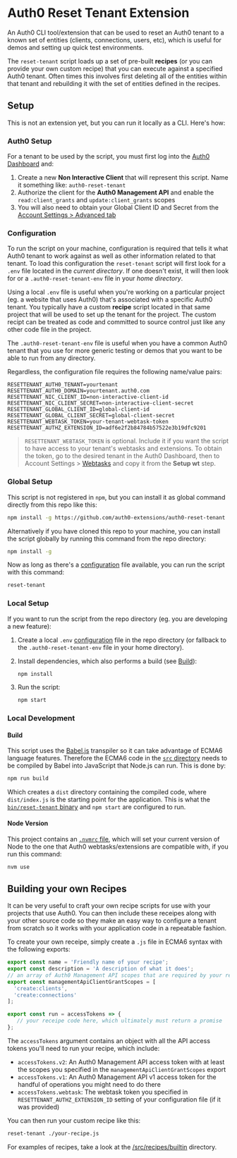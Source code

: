 # Auth0 Reset Tenant Extension

An Auth0 CLI tool/extension that can be used to reset an Auth0 tenant to a known set of entities (clients, connections, users, etc), which is useful for demos and setting up quick test environments.

The `reset-tenant` script loads up a set of pre-built **recipes** (or you can provide your own custom recipe) that you can execute against a specified Auth0 tenant. Often times this involves first deleting all of the entities within that tenant and rebuilding it with the set of entities defined in the recipes.

## Setup

This is not an extension yet, but you can run it locally as a CLI. Here's how:

### Auth0 Setup

For a tenant to be used by the script, you must first log into the [Auth0 Dashboard](https://manage.auth0.com) and:

1. Create a new **Non Interactive Client** that will represent this script. Name it something like: `auth0-reset-tenant`
1. Authorize the client for the **Auth0 Management API** and enable the `read:client_grants` and `update:client_grants` scopes
1. You will also need to obtain your Global Client ID and Secret from the [Account Settings > Advanced tab](https://manage.auth0.com/#/account/advanced)

### Configuration

To run the script on your machine, configuration is required that tells it what Auth0 tenant to work against as well as other information related to that tenant. To load this configuration the `reset-tenant` script will first look for a `.env` file located in the _current directory_. If one doesn't exist, it will then look for or a `.auth0-reset-tenant-env` file in your _home directory_. 

Using a local `.env` file is useful when you're working on a particular project (eg. a website that uses Auth0) that's associated with a specific Auth0 tenant. You typically have a custom **recipe** script located in that same project that will be used to set up the tenant for the project. The custom recipt can be treated as code and committed to source control just like any other code file in the project.

The `.auth0-reset-tenant-env` file is useful when you have a common Auth0 tenant that you use for more generic testing or demos that you want to be able to run from any directory.

Regardless, the configuration file requires the following name/value pairs:

```
RESETTENANT_AUTH0_TENANT=yourtenant
RESETTENANT_AUTH0_DOMAIN=yourtenant.auth0.com
RESETTENANT_NIC_CLIENT_ID=non-interactive-client-id
RESETTENANT_NIC_CLIENT_SECRET=non-interactive-client-secret
RESETTENANT_GLOBAL_CLIENT_ID=global-client-id
RESETTENANT_GLOBAL_CLIENT_SECRET=global-client-secret
RESETTENANT_WEBTASK_TOKEN=your-tenant-webtask-token
RESETTENANT_AUTHZ_EXTENSION_ID=adf6e2f2b84784b57522e3b19dfc9201
```

> `RESETTENANT_WEBTASK_TOKEN` is optional. Include it if you want the script to have access to your tenant's webtasks and extensions. To obtain the token, go to the desired tenant in the Auth0 Dashboard, then to Account Settings > [Webtasks](https://manage.auth0.com/#/account/webtasks) and copy it from the **Setup wt** step.

### Global Setup

This script is not registered in `npm`, but you can install it as global command directly from this repo like this:

```bash
npm install -g https://github.com/auth0-extensions/auth0-reset-tenant
```

Alternatively if you have cloned this repo to your machine, you can install the script globally by running this command from the repo directory:

```bash
npm install -g
```

Now as long as there's a [configuration](#configuration) file available, you can run the script with this command:

```bash
reset-tenant
```

### Local Setup

If you want to run the script from the repo directory (eg. you are developing a new feature):

1. Create a local `.env` [configuration](#configuration) file in the repo directory (or fallback to the `.auth0-reset-tenant-env` file in your home directory).

1. Install dependencies, which also performs a build (see [Build](#build)):

   ```bash
   npm install
   ```

1. Run the script:
  
   ```bash
   npm start
   ```

### Local Development

#### Build

This script uses the [Babel.js](https://babeljs.io/) transpiler so it can take advantage of ECMA6 language features. Therefore the ECMA6 code in the [`src` directory](./src) needs to be compiled by Babel into JavaScript that Node.js can run. This is done by:

```bash
npm run build
```

Which creates a `dist` directory containing the compiled code, where `dist/index.js` is the starting point for the application. This is what the [`bin/reset-tenant` binary](bin/reset-tenant) and `npm start` are configured to run.

#### Node Version

This project contains an [`.nvmrc` file](./.nvmrc), which will set your current version of Node to the one that Auth0 webtasks/extensions are compatible with, if you run this command:

```bash
nvm use
```

## Building your own Recipes

It can be very useful to craft your own recipe scripts for use with your projects that use Auth0. You can then include these receipes along with your other source code so they make an easy way to configure a tenant from scratch so it works with your application code in a repeatable fashion.

To create your own receipe, simply create a `.js` file in ECMA6 syntax with the following exports:

```js
export const name = 'Friendly name of your recipe';
export const description = 'A description of what it does';
// an array of Auth0 Management API scopes that are required by your recipe to run
export const managementApiClientGrantScopes = [ 
  'create:clients',
  'create:connections'
];

export const run = accessTokens => {
   // your receipe code here, which ultimately must return a promise
};
```

The `accessTokens` argument contains an object with all the API access tokens you'll need to run your recipe, which include:

* `accessTokens.v2`: An Auth0 Management API access token with at least the scopes you specified in the `managementApiClientGrantScopes` export
* `accessTokens.v1`: An Auth0 Management API v1 access token for the handful of operations you might need to do there
* `accessTokens.webtask`: The webtask token you specified in `RESETTENANT_AUTHZ_EXTENSION_ID` setting of your configuration file (if it was provided)

You can then run your custom recipe like this:

```bash
reset-tenant ./your-recipe.js
```

For examples of recipes, take a look at the [/src/recipes/builtin](/src/recipes/builtin) directory.
